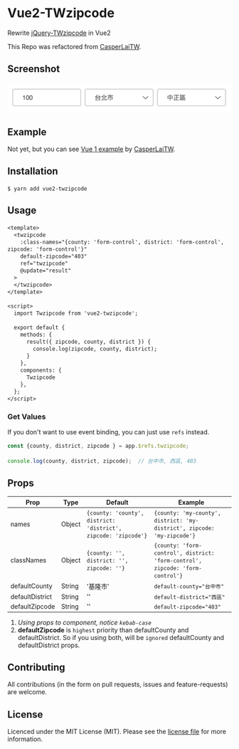 # Vue2-TWzipcode

Rewrite [jQuery-TWzipcode](https://github.com/essoduke/jQuery-TWzipcode) in Vue2

This Repo was refactored from [CasperLaiTW].

## Screenshot
![pic](/screenshots/screenshot.png)

## Example

Not yet, but you can see [Vue 1 example] by [CasperLaiTW].

[Vue 1 example]: https://casperlaitw.github.io/vue-twzipcode/
[CasperLaiTW]: https://github.com/CasperLaiTW/vue-twzipcode

## Installation
```
$ yarn add vue2-twzipcode
```

## Usage

``` vue
<template>
  <twzipcode
    :class-names="{county: 'form-control', district: 'form-control', zipcode: 'form-control'}"
    default-zipcode="403"
    ref="twzipcode"
    @update="result"
  >
  </twzipcode>
</template>

<script>
  import Twzipcode from 'vue2-twzipcode';

  export default {
    methods: {
      result({ zipcode, county, district }) {
        console.log(zipcode, county, district);
      }
    },
    components: {
      Twzipcode
    },
  };
</script>
```


### Get Values

If you don't want to use event binding, you can just use `refs` instead.

``` javascript
const {county, district, zipcode } = app.$refs.twzipcode;

console.log(county, district, zipcode);  // 台中市, 西區, 403
```

## Props
| Prop            | Type   | Default                                 | Example                                                                     |
|-----------------|--------|-----------------------------------------|-----------------------------------------------------------------------------|
| names           | Object | `{county: 'county', district: 'district', zipcode: 'zipcode'}` | `{county: 'my-county', district: 'my-district', zipcode: 'my-zipcode'}`       |
| classNames      | Object | `{county: '', district: '', zipcode: ''}`                      | `{county: 'form-control', district: 'form-control', zipcode: 'form-control'}` |
| defaultCounty   | String | '基隆市'                                                      | `default-county="台中市"`                                                                           |
| defaultDistrict | String | ''                                                             | `default-district="西區"`                                                                      |
| defaultZipcode  | String | ''                                                             | `default-zipcode="403"`                                                                        |

1. *Using props to component, notice `kebab-case`*
2. **defaultZipcode** is `highest` priority than defaultCounty and defaultDistrict. So if you using both, will be `ignored` defaultCounty and defaultDistrict props.


## Contributing
All contributions (in the form on pull requests, issues and feature-requests) are welcome.

## License
Licenced under the MIT License (MIT). Please see the [license file](LICENSE.md) for more information.
